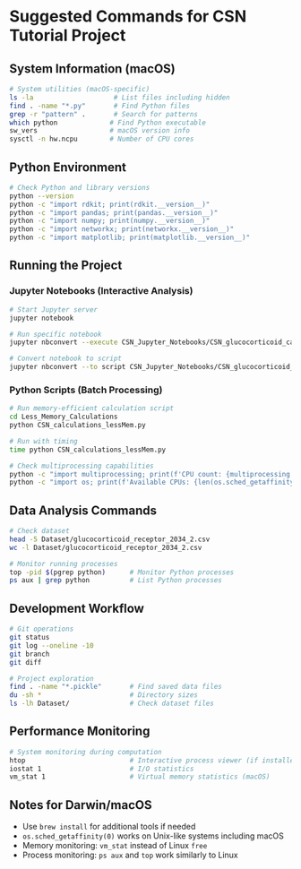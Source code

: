 # Suggested Commands for CSN Tutorial Project

## System Information (macOS)
```bash
# System utilities (macOS-specific)
ls -la                    # List files including hidden
find . -name "*.py"       # Find Python files
grep -r "pattern" .       # Search for patterns
which python             # Find Python executable
sw_vers                  # macOS version info
sysctl -n hw.ncpu        # Number of CPU cores
```

## Python Environment
```bash
# Check Python and library versions
python --version
python -c "import rdkit; print(rdkit.__version__)"
python -c "import pandas; print(pandas.__version__)"
python -c "import numpy; print(numpy.__version__)"
python -c "import networkx; print(networkx.__version__)"
python -c "import matplotlib; print(matplotlib.__version__)"
```

## Running the Project

### Jupyter Notebooks (Interactive Analysis)
```bash
# Start Jupyter server
jupyter notebook

# Run specific notebook  
jupyter nbconvert --execute CSN_Jupyter_Notebooks/CSN_glucocorticoid_calculations_2.ipynb

# Convert notebook to script
jupyter nbconvert --to script CSN_Jupyter_Notebooks/CSN_glucocorticoid_calculations_2.ipynb
```

### Python Scripts (Batch Processing)
```bash
# Run memory-efficient calculation script
cd Less_Memory_Calculations
python CSN_calculations_lessMem.py

# Run with timing
time python CSN_calculations_lessMem.py

# Check multiprocessing capabilities
python -c "import multiprocessing; print(f'CPU count: {multiprocessing.cpu_count()}')"
python -c "import os; print(f'Available CPUs: {len(os.sched_getaffinity(0))}')"
```

## Data Analysis Commands
```bash
# Check dataset
head -5 Dataset/glucocorticoid_receptor_2034_2.csv
wc -l Dataset/glucocorticoid_receptor_2034_2.csv

# Monitor running processes
top -pid $(pgrep python)      # Monitor Python processes
ps aux | grep python          # List Python processes
```

## Development Workflow
```bash
# Git operations
git status
git log --oneline -10
git branch
git diff

# Project exploration
find . -name "*.pickle"       # Find saved data files
du -sh *                      # Directory sizes
ls -lh Dataset/               # Check dataset files
```

## Performance Monitoring
```bash
# System monitoring during computation
htop                          # Interactive process viewer (if installed)
iostat 1                      # I/O statistics
vm_stat 1                     # Virtual memory statistics (macOS)
```

## Notes for Darwin/macOS
- Use `brew install` for additional tools if needed
- `os.sched_getaffinity(0)` works on Unix-like systems including macOS
- Memory monitoring: `vm_stat` instead of Linux `free`
- Process monitoring: `ps aux` and `top` work similarly to Linux